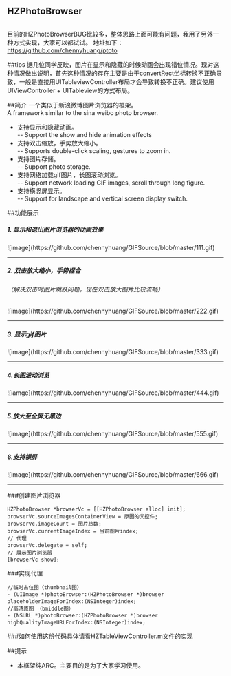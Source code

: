 ## HZPhotoBrowser
##
目前的HZPhotoBrowserBUG比较多，整体思路上面可能有问题，我用了另外一种方式实现，大家可以都试试。
地址如下：
  https://github.com/chennyhuang/ptoto

##tips
据几位同学反映，图片在显示和隐藏的时候动画会出现错位情况。现对这种情况做出说明，首先这种情况的存在主要是由于convertRect坐标转换不正确导致，一般是直接用UITableviewController布局才会导致转换不正确。建议使用UIViewController + UITableview的方式布局。

##简介
一个类似于新浪微博图片浏览器的框架。<br/>
A framework similar to the sina weibo photo browser.

* 支持显示和隐藏动画。<br/>
  -- Support the show and hide animation effects
* 支持双击缩放，手势放大缩小。<br/>
  -- Supports double-click scaling, gestures to zoom in.
* 支持图片存储。<br/>
  -- Support photo storage.
* 支持网络加载gif图片，长图滚动浏览。<br/>
  -- Support network loading GIF images, scroll through long figure.
* 支持横竖屏显示。<br/>
  -- Support for landscape and vertical screen display switch.

##功能展示
<h5>1. 显示和退出图片浏览器的动画效果</h5>
![image](https://github.com/chennyhuang/GIFSource/blob/master/111.gif)
<hr/>

<h5>2. 双击放大缩小，手势捏合</h5>
<h6>（解决双击时图片跳跃问题，现在双击放大图片比较流畅）</h6>
![image](https://github.com/chennyhuang/GIFSource/blob/master/222.gif)
<hr/>

<h5>3. 显示gif图片</h5>
![image](https://github.com/chennyhuang/GIFSource/blob/master/333.gif)
<hr/>

<h5>4.长图滚动浏览</h5>
![iamge](https://github.com/chennyhuang/GIFSource/blob/master/444.gif)
<hr/>

<h5>5.放大至全屏无黑边</h5>
![image](https://github.com/chennyhuang/GIFSource/blob/master/555.gif)
<hr/>

<h5>6.支持横屏</h5>
![image](https://github.com/chennyhuang/GIFSource/blob/master/666.gif)
<hr/>


###创建图片浏览器
```objc
HZPhotoBrowser *browserVc = [[HZPhotoBrowser alloc] init];
browserVc.sourceImagesContainerView = 原图的父控件;
browserVc.imageCount = 图片总数;
browserVc.currentImageIndex = 当前图片index;
// 代理
browserVc.delegate = self;
// 展示图片浏览器
[browserVc show];
```

###实现代理
```objc
//临时占位图（thumbnail图）
- (UIImage *)photoBrowser:(HZPhotoBrowser *)browser placeholderImageForIndex:(NSInteger)index;
//高清原图 （bmiddle图）
- (NSURL *)photoBrowser:(HZPhotoBrowser *)browser highQualityImageURLForIndex:(NSInteger)index;
```
###如何使用这份代码具体请看HZTableViewController.m文件的实现

##提示
* 本框架纯ARC。主要目的是为了大家学习使用。
